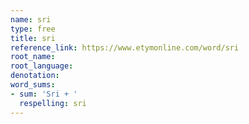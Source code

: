 ```yaml
---
name: sri
type: free
title: sri
reference_link: https://www.etymonline.com/word/sri
root_name: 
root_language: 
denotation: 
word_sums:
- sum: 'Sri + '
  respelling: sri
---
```

